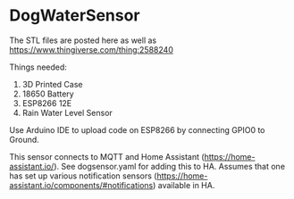 # DogWaterSensor

The STL files are posted here as well as https://www.thingiverse.com/thing:2588240

Things needed:
1. 3D Printed Case
2. 18650 Battery
3. ESP8266 12E
4. Rain Water Level Sensor

Use Arduino IDE to upload code on ESP8266 by connecting GPIO0 to Ground.

This sensor connects to MQTT and Home Assistant (https://home-assistant.io/). See dogsensor.yaml for adding this to HA. Assumes that one has set up various notification sensors (https://home-assistant.io/components/#notifications) available in HA.

